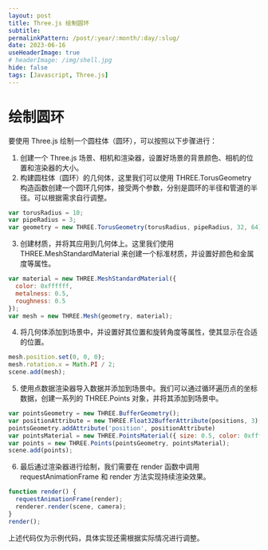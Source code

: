 ```yaml
---
layout: post
title: Three.js 绘制圆环
subtitle:
permalinkPattern: /post/:year/:month/:day/:slug/
date: 2023-06-16
useHeaderImage: true
# headerImage: /img/shell.jpg
hide: false
tags: [Javascript, Three.js]
---
```


# 绘制圆环

要使用 Three.js 绘制一个圆柱体（圆环），可以按照以下步骤进行：

1. 创建一个 Three.js 场景、相机和渲染器，设置好场景的背景颜色、相机的位置和渲染器的大小。
2. 构建圆柱体（圆环）的几何体，这里我们可以使用 THREE.TorusGeometry 构造函数创建一个圆环几何体，接受两个参数，分别是圆环的半径和管道的半径。可以根据需求自行调整。

```js
var torusRadius = 10;
var pipeRadius = 3;
var geometry = new THREE.TorusGeometry(torusRadius, pipeRadius, 32, 64);
```

3. 创建材质，并将其应用到几何体上。这里我们使用 THREE.MeshStandardMaterial 来创建一个标准材质，并设置好颜色和金属度等属性。

```js
var material = new THREE.MeshStandardMaterial({
  color: 0xffffff,
  metalness: 0.5,
  roughness: 0.5
});
var mesh = new THREE.Mesh(geometry, material);
```

4. 将几何体添加到场景中，并设置好其位置和旋转角度等属性，使其显示在合适的位置。

```js
mesh.position.set(0, 0, 0);
mesh.rotation.x = Math.PI / 2;
scene.add(mesh);
```

5. 使用点数据渲染器导入数据并添加到场景中。我们可以通过循环遍历点的坐标数据，创建一系列的 THREE.Points 对象，并将其添加到场景中。

```js
var pointsGeometry = new THREE.BufferGeometry();
var positionAttribute = new THREE.Float32BufferAttribute(positions, 3);
pointsGeometry.addAttribute('position', positionAttribute)
var pointsMaterial = new THREE.PointsMaterial({ size: 0.5, color: 0xffffff });
var points = new THREE.Points(pointsGeometry, pointsMaterial);
scene.add(points);
```

6. 最后通过渲染器进行绘制，我们需要在 render 函数中调用 requestAnimationFrame 和 render 方法实现持续渲染效果。

```js
function render() {
  requestAnimationFrame(render);
  renderer.render(scene, camera);
}
render();
```

上述代码仅为示例代码，具体实现还需根据实际情况进行调整。
